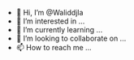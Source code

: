 - 👋 Hi, I’m @Waliddjla
- 👀 I’m interested in ...
- 🌱 I’m currently learning ...
- 💞️ I’m looking to collaborate on ...
- 📫 How to reach me ...

<!---
Waliddjla/Waliddjla is a ✨ special ✨ repository because its `README.md` (this file) appears on your GitHub profile.
You can click the Preview link to take a look at your changes.
--->
